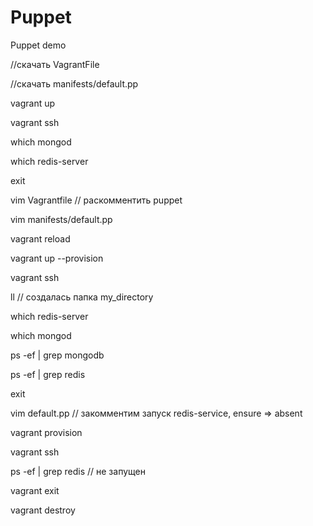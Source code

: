 # Puppet
Puppet demo

//скачать VagrantFile

//скачать manifests/default.pp

vagrant up

vagrant ssh

which mongod

which redis-server

exit

vim Vagrantfile // раскомментить puppet

vim manifests/default.pp

vagrant reload

vagrant up --provision

vagrant ssh

ll // создалась папка my_directory

which redis-server

which mongod

ps -ef | grep mongodb

ps -ef | grep redis

exit

vim default.pp // закомментим запуск redis-service, ensure => absent

vagrant provision

vagrant ssh

ps -ef | grep redis // не запущен

vagrant exit

vagrant destroy
